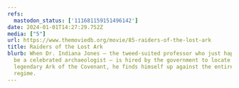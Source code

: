 ```yaml
---
refs:
  mastodon_status: ['111681159151496142']
date: 2024-01-01T14:27:29.752Z
media: ["5"]
url: https://www.themoviedb.org/movie/85-raiders-of-the-lost-ark
title: Raiders of the Lost Ark
blurb: When Dr. Indiana Jones – the tweed-suited professor who just happens to
  be a celebrated archaeologist – is hired by the government to locate the
  legendary Ark of the Covenant, he finds himself up against the entire Nazi
  regime.
---
```



